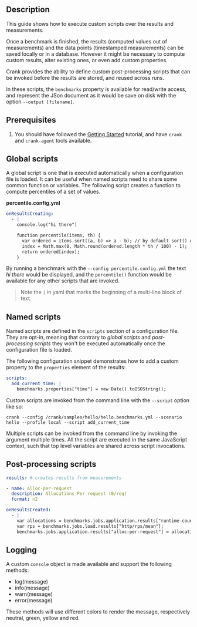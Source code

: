 ## Description

This guide shows how to execute custom scripts over the results and measurements.

Once a benchmark is finished, the results (computed values out of measurements) and the data points (timestamped measurements) can be saved locally or in a database. However it might be necessary to compute custom results, alter existing ones, or even add custom properties.

Crank provides the ability to define custom post-processing scripts that can be invoked before the results are stored, and reused across runs.

In these scripts, the `benchmarks` property is available for read/write access, and represent the JSon document as it would be save on disk with the option `--output [filename]`.

## Prerequisites

1. You should have followed the [Getting Started](getting_started.md) tutorial, and have `crank` and `crank-agent` tools available.


## Global scripts

A global script is one that is executed automatically when a configuration file is loaded. It can be useful when named scripts need to share some common function or variables.
The following script creates a function to compute percentiles of a set of values.

__percentile.config.yml__

```yml
onResultsCreating:
  - |
    console.log("hi there")

    function percentile(items, th) {
      var ordered = items.sort((a, b) => a - b); // by default sort() uses ordinal comparison
      index = Math.max(0, Math.round(ordered.length * th / 100) - 1);
      return ordered[index];
    }
```

By running a benchmark with the `--config percentile.config.yml` the text _hi there_ would be displayed, and the `percentile()` function would be available for any other scripts that are invoked.

> Note the `|` in yaml that marks the beginning of a multi-line block of text.

## Named scripts

Named scripts are defined in the `scripts` section of a configuration file. They are opt-in, meaning that contrary to _global scripts_ and _post-processing scripts_ they won't be executed
automatically once the configuration file is loaded.

The following configuration snippet demonstrates how to add a custom property to the `properties` element of the results:

```yml
scripts:
  add_current_time: |
    benchmarks.properties["time"] = new Date().toISOString();
```

Custom scripts are invoked from the command line with the `--script` option like so:

```
crank --config /crank/samples/hello/hello.benchmarks.yml --scenario hello --profile local --script add_current_time
```

Multiple scripts can be invoked from the command line by invoking the argument multiple times.
All the script are executed in the same JavaScript context, such that top level variables are shared across script invocations.

## Post-processing scripts

```yml
results: # creates results from measurements

- name: alloc-per-request
  description: Allocations Per request (B/req)
  format: n2

onResultsCreated:
  - |
    var allocations = benchmarks.jobs.application.results["runtime-counter/alloc-rate"]
    var rps = benchmarks.jobs.load.results["http/rps/mean"];
    benchmarks.jobs.application.results["alloc-per-request"] = allocations / rps;
```

## Logging

A custom `console` object is made available and support the following methods:

- log(message)
- info(message)
- warn(message)
- error(message)

These methods will use different colors to render the message, respectively neutral, green, yellow and red.
